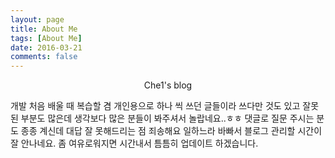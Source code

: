 ```yaml
---
layout: page
title: About Me
tags: [About Me]
date: 2016-03-21
comments: false
---
```

    
<center>Che1's blog</center>

개발 처음 배울 때 복습할 겸 개인용으로 하나 씩 쓰던 글들이라 쓰다만 것도 있고 잘못된 부분도 많은데 생각보다 많은 분들이 봐주셔서 놀랍네요..ㅎㅎ
댓글로 질문 주시는 분도 종종 계신데 대답 잘 못해드리는 점 죄송해요 일하느라 바빠서 블로그 관리할 시간이 잘 안나네요.
좀 여유로워지면 시간내서 틈틈히 업데이트 하겠습니다.